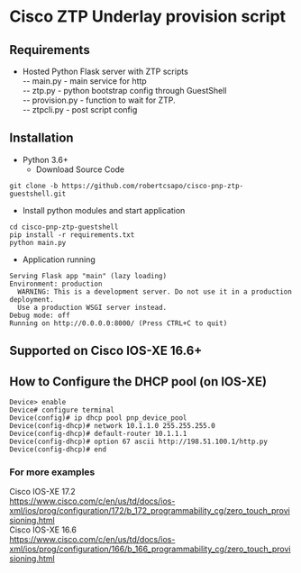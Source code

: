 # Cisco ZTP Underlay provision script

## Requirements
* Hosted Python Flask server with ZTP scripts  
-- main.py - main service for http  
-- ztp.py - python bootstrap config through GuestShell  
-- provision.py - function to wait for ZTP.  
-- ztpcli.py - post script config  

## Installation
* Python 3.6+
  * Download Source Code
```
git clone -b https://github.com/robertcsapo/cisco-pnp-ztp-guestshell.git
```
  * Install python modules and start application
```
cd cisco-pnp-ztp-guestshell
pip install -r requirements.txt
python main.py
```
  * Application running
```
Serving Flask app "main" (lazy loading)
Environment: production
  WARNING: This is a development server. Do not use it in a production deployment.
  Use a production WSGI server instead.
Debug mode: off
Running on http://0.0.0.0:8000/ (Press CTRL+C to quit)
```

## Supported on Cisco IOS-XE 16.6+
## How to Configure the DHCP pool (on IOS-XE)
```
Device> enable
Device# configure terminal
Device(config)# ip dhcp pool pnp_device_pool
Device(config-dhcp)# network 10.1.1.0 255.255.255.0
Device(config-dhcp)# default-router 10.1.1.1
Device(config-dhcp)# option 67 ascii http://198.51.100.1/http.py
Device(config-dhcp)# end
```
### For more examples

Cisco IOS-XE 17.2  
https://www.cisco.com/c/en/us/td/docs/ios-xml/ios/prog/configuration/172/b_172_programmability_cg/zero_touch_provisioning.html  
Cisco IOS-XE 16.6  
https://www.cisco.com/c/en/us/td/docs/ios-xml/ios/prog/configuration/166/b_166_programmability_cg/zero_touch_provisioning.html  
